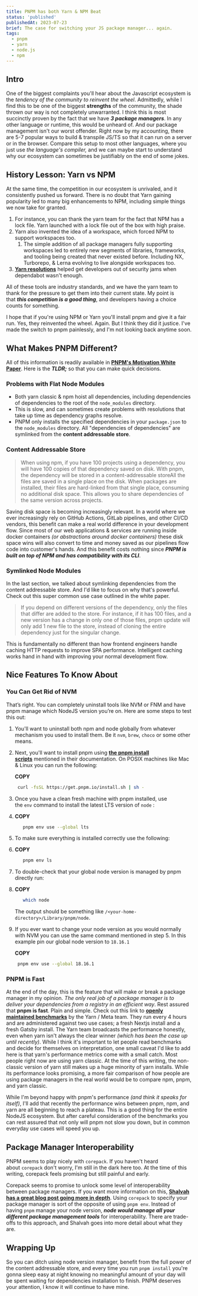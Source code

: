 ```yaml
---
title: PNPM has both Yarn & NPM Beat
status: 'published'
publishedAt: 2023-07-23
brief: The case for switching your JS package manager... again.
tags:
  - pnpm
  - yarn
  - node.js
  - npm
---
```


## **Intro**

One of the biggest complaints you'll hear about the Javascript ecosystem is the *tendency of the community to reinvent the wheel*. Admittedly, while I find this to be one of the biggest **strengths** of the community, the shade thrown our way is not completely unwarranted. I think this is most succinctly proven by the fact that we have **_3 package managers_**. In any other language or runtime, this would be unheard of. And our package management isn't our worst offender. Right now by my accounting, there are 5-7 popular ways to build & transpile JS/TS so that it can run on a server or in the browser. Compare this setup to most other languages, where you just use *the language's compiler,* and we can maybe start to understand why our ecosystem can sometimes be justifiably on the end of some jokes.

## **History Lesson: Yarn vs NPM**

At the same time, the competition in our ecosystem is unrivaled, and it consistently pushed us forward. There is no doubt that Yarn gaining popularity led to many big enhancements to NPM, including simple things we now take for granted.

1. For instance, you can thank the yarn team for the fact that NPM has a lock file. Yarn launched with a lock file out of the box with high praise.
2. Yarn also invented the idea of a workspace, which forced NPM to support workspaces too.
   1. The simple addition of all package managers fully supporting workspaces led to entirely new segments of libraries, frameworks, and tooling being created that never existed before. Including NX, Turborepo, & Lerna evolving to live alongside workspaces too.
3. **[Yarn resolutions](https://classic.yarnpkg.com/lang/en/docs/selective-version-resolutions/#toc-why-would-you-want-to-do-this)** helped get developers out of security jams when dependabot wasn't enough.

All of these tools are industry standards, and we have the yarn team to thank for the pressure to get them into their current state. My point is that **_this competition is a good thing_**, and developers having a choice counts for something.

I hope that if you're using NPM or Yarn you'll install pnpm and give it a fair run. Yes, they reinvented the wheel. Again. But I think they did it justice. I've made the switch to pnpm painlessly, and I'm not looking back anytime soon.

## **What Makes PNPM Different?**

All of this information is readily available in **[PNPM's Motivation White Paper](https://pnpm.io/motivation)**. Here is the **_TLDR;_** so that you can make quick decisions.

### **Problems with Flat Node Modules**

- Both yarn classic & npm hoist all dependencies, including dependencies of dependencies to the root of the `node_modules` directory.
- This is slow, and can sometimes create problems with resolutions that take up time as dependency graphs resolve.
- PNPM only installs the specified dependencies in your `package.json` to the `node_modules` directory. All "dependencies of dependencies" are symlinked from the **content addressable store**.

### **Content Addressable Store**

> When using npm, if you have 100 projects using a dependency, you will have 100 copies of that dependency saved on disk. With pnpm, the dependency will be stored in a content-addressable storeAll the files are saved in a single place on the disk. When packages are installed, their files are hard-linked from that single place, consuming no additional disk space. This allows you to share dependencies of the same version across projects.

Saving disk space is becoming increasingly relevant. In a world where we ever increasingly rely on GitHub Actions, GitLab pipelines, and other CI/CD vendors, this benefit can make a real world difference in your development flow. Since most of our web applications & services are running inside docker containers *(or abstractions around docker containers)* these disk space wins will also convert to time and money saved as our pipelines flow code into customer's hands. And this benefit costs nothing since **_PNPM is built on top of NPM and has compatibility with its CLI_**.

### **Symlinked Node Modules**

In the last section, we talked about symlinking dependencies from the content addressable store. And I'd like to focus on why that's powerful. Check out this super common use case outlined in the white paper.

> If you depend on different versions of the dependency, only the files that differ are added to the store. For instance, if it has 100 files, and a new version has a change in only one of those files, pnpm update will only add 1 new file to the store, instead of cloning the entire dependency just for the singular change.

This is fundamentally no different than how frontend engineers handle caching HTTP requests to improve SPA performance. Intelligent caching works hand in hand with improving your normal development flow.

## **Nice Features To Know About**

### **You Can Get Rid of NVM**

That’s right. You can completely uninstall tools like NVM or FNM and have pnpm manage which NodeJS version you’re on. Here are some steps to test this out:

1. You'll want to uninstall both npm and node globally from whatever mechanism you used to install them. Be it `nvm`, `brew`, `choco` or some other means.
2. Next, you'll want to install pnpm using **[the pnpm install scripts](https://pnpm.io/installation)** mentioned in their documentation. On POSIX machines like Mac & Linux you can run the following:

   **COPY**

   ```sh
    curl -fsSL https://get.pnpm.io/install.sh | sh -

   ```

3. Once you have a clean fresh machine with pnpm installed, use the `env` command to install the latest LTS version of `node` :
4. **COPY**

   ```sh
      pnpm env use --global lts

   ```

5. To make sure everything is installed correctly use the following:
6. **COPY**

   ```sh
      pnpm env ls

   ```

7. To double-check that your global node version is managed by pnpm directly run:
8. **COPY**

   ```sh
      which node

   ```

   The output should be something like `/<your-home-directory>/Library/pnpm/node`.

9. If you ever want to change your node version as you would normally with NVM you can use the same command mentioned in step 5. In this example pin our global node version to `18.16.1`

   **COPY**

   ```sh
    pnpm env use --global 18.16.1

   ```

### **PNPM is Fast**

At the end of the day, this is the feature that will make or break a package manager in my opinion. *The only real job of a package manager is to deliver your dependencies from a registry in an efficient way*. Rest assured that **pnpm is fast**. Plain and simple. Check out this link to **[openly maintained benchmarks](https://pnpm.io/benchmarks)** by the Yarn / Meta team. They run every 4 hours and are administered against two use cases; a fresh Nextjs install and a fresh Gatsby install. The Yarn team broadcasts the performance honestly, even when yarn isn't always the clear winner *(which has been the case up until recently)*. While I think it's important to let people read benchmarks and decide for themselves on interpretation, one small caveat I'd like to add here is that yarn's performance metrics come with a small catch. Most people right now are using yarn classic. At the time of this writing, the non-classic version of yarn still makes up a huge minority of yarn installs. While its performance looks promising, a more fair comparison of how people are using package managers in the real world would be to compare npm, pnpm, and yarn classic.

While I'm beyond happy with pnpm's performance *(and think it speaks for itself)*, I'll add that recently the performance wins between pnpm, npm, and yarn are all beginning to reach a plateau. This is a good thing for the entire NodeJS ecosystem. But after careful consideration of the benchmarks you can rest assured that not only will pnpm not slow you down, but in common everyday use cases will speed you up.

## **Package Manager Interoperability**

PNPM seems to play nicely with `corepack`. If you haven't heard about `corepack` don't worry, I'm still in the dark here too. At the time of this writing, corepack feels promising but still painful and early.

Corepack seems to promise to unlock some level of interoperability between package managers. If you want more information on this, **[Shalvah has a great blog post going more in depth](https://blog.shalvah.me/posts/why-arent-node-js-package-managers-interoperable#corepack)**. Using `corepack` to specify your package manager is sort of the opposite of using `pnpm env`. Instead of having `pnpm` manage your node version, **_node would manage all your different package management tools_** for interoperability. There are trade-offs to this approach, and Shalvah goes into more detail about what they are.

## **Wrapping Up**

So you can ditch using node version manager, benefit from the full power of the content addressable store, and every time you run `pnpm install` you're gonna sleep easy at night knowing no meaningful amount of your day will be spent waiting for dependencies installation to finish. PNPM deserves your attention, I know it will continue to have mine.
